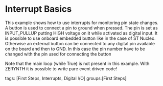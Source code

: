Interrupt Basics
===================

This example shows how to use interrupts for monitoring pin state changes.
A button is used to connect a pin to ground when pressed. The pin is set as INPUT_PULLUP putting HIGH voltage on it while activated as digital input.
It is possible to use onboard embedded button like in the case of ST Nucleo.
Otherwise an external button can be connected to any digital pin available on the board and then to GND. In this case the pin number have to be changed with the pin used for connecting the button

Note that the main loop (while True) is not present in this example. With ZERYNTH it is possible to write pure event driven code!

tags: [First Steps, Interrupts, Digital I/O]
groups:[First Steps]  
